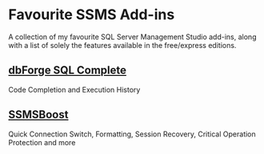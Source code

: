 # Favourite SSMS Add-ins
A collection of my favourite SQL Server Management Studio add-ins, along with a list of solely the features available in the free/express editions.

## [**dbForge SQL Complete**](https://www.devart.com/dbforge/sql/sqlcomplete/)
Code Completion and Execution History



## [**SSMSBoost**](https://www.ssmsboost.com/)
Quick Connection Switch, Formatting, Session Recovery, Critical Operation Protection and more



